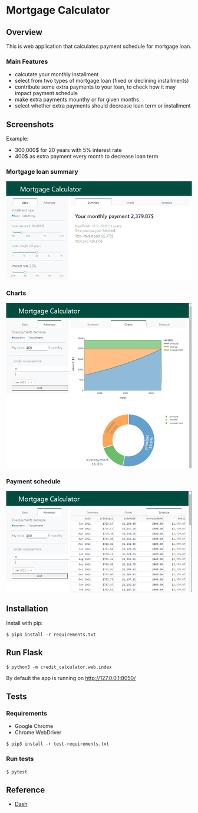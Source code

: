# Mortgage Calculator

## Overview
This is web application that calculates payment schedule for mortgage loan.
### Main Features
- calcutate your monthly installment
- select from two types of mortgage loan (fixed or declining installments)
- contribute some extra payments to your loan, to check how it may impact payment schedule
- make extra payments mounthy or for given months
- select whether extra payments should decrease loan term or installment
## Screenshots
Example:
- 300,000$ for 20 years with 5% interest rate
- 400$ as extra payment every month to decrease loan term
### Mortgage loan summary
![Screenshot](/screenshots/summary.PNG?raw=true "Mortgage loan summary")
### Charts
![Screenshot](/screenshots/charts.PNG?raw=true "Charts")
### Payment schedule
![Screenshot](/screenshots/schedule.PNG?raw=true "Payment schedule")
## Installation
Install with pip:

```
$ pip3 install -r requirements.txt
```
## Run Flask
```
$ python3 -m credit_calculator.web.index
```
By default the app is running on http://127.0.0.1:8050/
## Tests
### Requirements
 - Google Chrome
 - Chrome WebDriver
```
$ pip3 install -r test-requirements.txt
```
### Run tests
```
$ pytest
```
## Reference
- [Dash](https://dash.plotly.com/)
